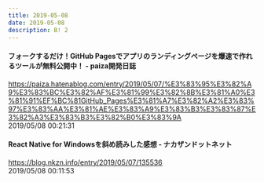 ```yaml
---
title: 2019-05-08
date: 2019-05-08
description: B! 2
---
```


#### フォークするだけ！GitHub Pagesでアプリのランディングページを爆速で作れるツールが無料公開中！ - paiza開発日誌
https://paiza.hatenablog.com/entry/2019/05/07/%E3%83%95%E3%82%A9%E3%83%BC%E3%82%AF%E3%81%99%E3%82%8B%E3%81%A0%E3%81%91%EF%BC%81GitHub_Pages%E3%81%A7%E3%82%A2%E3%83%97%E3%83%AA%E3%81%AE%E3%83%A9%E3%83%B3%E3%83%87%E3%82%A3%E3%83%B3%E3%82%B0%E3%83%9A<br>
2019/05/08 00:21:31<br>


#### React Native for Windowsを斜め読みした感想 - ナカザンドットネット
https://blog.nkzn.info/entry/2019/05/07/135536<br>
2019/05/08 00:11:53<br>


